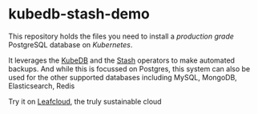 # kubedb-stash-demo

This repository holds the files you need to install a *production grade* PostgreSQL database on *Kubernetes*. 

It leverages the [KubeDB](https://kubedb.com/) and the [Stash](https://stash.run/) operators to make automated backups. And while this is focussed on Postgres, this system can also be used for the other supported databases including MySQL, MongoDB, Elasticsearch, Redis 

Try it on [Leafcloud](https:://www.leaf.cloud), the truly sustainable cloud